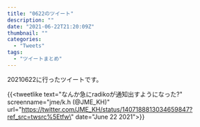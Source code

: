 ```yaml
---
title: "0622のツイート"
description: ""
date: "2021-06-22T21:20:09Z"
thumbnail: ""
categories:
  - "Tweets"
tags:
  - "ツイートまとめ"
---
```

20210622に行ったツイートです。
<!--more-->
{{<tweetlike text=\"なんか急にradikoが通知出すようになった?\" screenname=\"jme/k.h (@JME_KH)\" url=\"https://twitter.com/JME_KH/status/1407188813034659847?ref_src=twsrc%5Etfw\" date=\"June 22 2021\">}}

